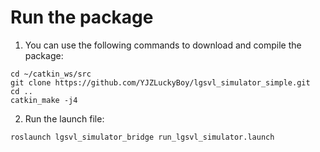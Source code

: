 # Run the package
1. You can use the following commands to download and compile the package:

```
cd ~/catkin_ws/src
git clone https://github.com/YJZLuckyBoy/lgsvl_simulator_simple.git
cd ..
catkin_make -j4
```
2. Run the launch file:
  ```
  roslaunch lgsvl_simulator_bridge run_lgsvl_simulator.launch
  ```
